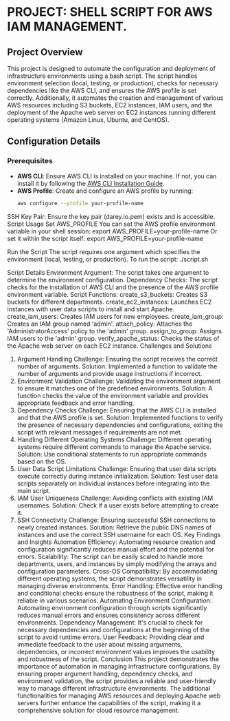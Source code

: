 # PROJECT: SHELL SCRIPT FOR AWS IAM MANAGEMENT.

## Project Overview

This project is designed to automate the configuration and deployment of infrastructure environments using a bash script. The script handles environment selection (local, testing, or production), checks for necessary dependencies like the AWS CLI, and ensures the AWS profile is set correctly. Additionally, it automates the creation and management of various AWS resources including S3 buckets, EC2 instances, IAM users, and the deployment of the Apache web server on EC2 instances running different operating systems (Amazon Linux, Ubuntu, and CentOS).

## Configuration Details

### Prerequisites

- **AWS CLI**: Ensure AWS CLI is installed on your machine. If not, you can install it by following the [AWS CLI Installation Guide](https://docs.aws.amazon.com/cli/latest/userguide/install-cliv2.html).
- **AWS Profile**: Create and configure an AWS profile by running:
  ```sh
  aws configure --profile your-profile-name
SSH Key Pair: Ensure the key pair (darey.io.pem) exists and is accessible.
Script Usage
Set AWS_PROFILE
You can set the AWS profile environment variable in your shell session:
export AWS_PROFILE=your-profile-name
Or set it within the script itself:
export AWS_PROFILE=your-profile-name

Run the Script
The script requires one argument which specifies the environment (local, testing, or production). To run the script:
./script.sh <environment>

Script Details
Environment Argument: The script takes one argument to determine the environment configuration.
Dependency Checks: The script checks for the installation of AWS CLI and the presence of the AWS profile environment variable.
Script Functions:
create_s3_buckets: Creates S3 buckets for different departments.
create_ec2_instances: Launches EC2 instances with user data scripts to install and start Apache.
create_iam_users: Creates IAM users for new employees.
create_iam_group: Creates an IAM group named 'admin'.
attach_policy: Attaches the 'AdministratorAccess' policy to the 'admin' group.
assign_to_group: Assigns IAM users to the 'admin' group.
verify_apache_status: Checks the status of the Apache web server on each EC2 instance.
Challenges and Solutions
1. Argument Handling
Challenge: Ensuring the script receives the correct number of arguments.
Solution: Implemented a function to validate the number of arguments and provide usage instructions if incorrect.
2. Environment Validation
Challenge: Validating the environment argument to ensure it matches one of the predefined environments.
Solution: A function checks the value of the environment variable and provides appropriate feedback and error handling.
3. Dependency Checks
Challenge: Ensuring that the AWS CLI is installed and that the AWS profile is set.
Solution: Implemented functions to verify the presence of necessary dependencies and configurations, exiting the script with relevant messages if requirements are not met.
4. Handling Different Operating Systems
Challenge: Different operating systems require different commands to manage the Apache service.
Solution: Use conditional statements to run appropriate commands based on the OS.
5. User Data Script Limitations
Challenge: Ensuring that user data scripts execute correctly during instance initialization.
Solution: Test user data scripts separately on individual instances before integrating into the main script.
6. IAM User Uniqueness
Challenge: Avoiding conflicts with existing IAM usernames.
Solution: Check if a user exists before attempting to create it.
7. SSH Connectivity
Challenge: Ensuring successful SSH connections to newly created instances.
Solution: Retrieve the public DNS names of instances and use the correct SSH username for each OS.
Key Findings and Insights
Automation Efficiency: Automating resource creation and configuration significantly reduces manual effort and the potential for errors.
Scalability: The script can be easily scaled to handle more departments, users, and instances by simply modifying the arrays and configuration parameters.
Cross-OS Compatibility: By accommodating different operating systems, the script demonstrates versatility in managing diverse environments.
Error Handling: Effective error handling and conditional checks ensure the robustness of the script, making it reliable in various scenarios.
Automating Environment Configuration: Automating environment configuration through scripts significantly reduces manual errors and ensures consistency across different environments.
Dependency Management: It's crucial to check for necessary dependencies and configurations at the beginning of the script to avoid runtime errors.
User Feedback: Providing clear and immediate feedback to the user about missing arguments, dependencies, or incorrect environment values improves the usability and robustness of the script.
Conclusion
This project demonstrates the importance of automation in managing infrastructure configurations. By ensuring proper argument handling, dependency checks, and environment validation, the script provides a reliable and user-friendly way to manage different infrastructure environments. The additional functionalities for managing AWS resources and deploying Apache web servers further enhance the capabilities of the script, making it a comprehensive solution for cloud resource management.

